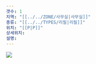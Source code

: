 ```yaml
---
갯수: 1
지역: "[[../../ZONE/사무실|사무실]]"
종류: "[[../../TYPES/리필|리필]]"
위치: "[[P|P]]"
상세위치: 
설명: 
---
```

![](http://192.168.50.22/devices/240607_IMG_0197.jpg)
